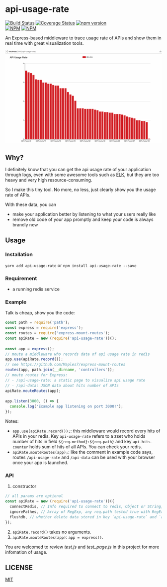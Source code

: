 # api-usage-rate
[![Build Status](https://travis-ci.org/Maples7/api-usage-rate.svg?branch=master)](https://travis-ci.org/Maples7/api-usage-rate)
[![Coverage Status](https://coveralls.io/repos/github/Maples7/api-usage-rate/badge.svg?branch=master)](https://coveralls.io/github/Maples7/api-usage-rate?branch=master)
[![npm version](https://badge.fury.io/js/api-usage-rate.svg)](https://badge.fury.io/js/api-usage-rate)           
[![NPM](https://nodei.co/npm/api-usage-rate.png?downloads=true&downloadRank=true&stars=true)](https://nodei.co/npm/api-usage-rate/)
[![NPM](https://nodei.co/npm-dl/api-usage-rate.png?months=6&height=3)](https://nodei.co/npm/api-usage-rate/)

An Express-based middleware to trace usage rate of APIs and show them in real time with great visualization tools.

![](api-usage-rate.gif)

## Why?
I definitely know that you can get the api usage rate of your application through logs, even with some awesome tools such as [ELK](https://www.elastic.co/), but they are too heavy and very high resource-consuming.

So I make this tiny tool. No more, no less, just clearly show you the usage rate of APIs. 

With these data, you can 
- make your application better by listening to what your users really like
- remove old code of your app promptly and keep your code is always brandly new

## Usage
### Installation
`yarn add api-usage-rate` or `npm install api-usage-rate --save`

### Requirement
- a running redis service

### Example
Talk is cheap, show you the code:
```js
const path = require('path');
const express = require('express');
const routes = require('express-mount-routes'); 
const apiRate = new (require('api-usage-rate'))();

const app = express();
// moute a middleware who records data of api usage rate in redis
app.use(apiRate.record());
// see https://github.com/Maples7/express-mount-routes
routes(app, path.join(__dirname, 'controllers'));
// moute routes for Express:
// - /api-usage-rate: a static page to visualize api usage rate
// - /api-data: JSON data about hits number of APIs
apiRate.mouteRoutes(app);

app.listen(3000, () => {
  console.log('Example app listening on port 3000!');
});
```
Notes:
- `app.use(apiRate.record());`: this middleware would record every hits of APIs in your redis. Key `api-usage-rate` refers to a zset who holds number of hits in field `${req.method}:${req.path}` and key `api-hits-counter` holds sum of hits of all APIs. You can check your redis.
- `apiRate.mouteRoutes(app);`: like the comment in example code says, routes `/api-usage-rate` and `/api-data` can be used with your browser once your app is launched.

### API
1. constructor
```js
// all params are optional
const apiRate = new (require('api-usage-rate'))({
  connectRedis, // Info required to connect to redis, Object or String, default to `undefined`, see https://github.com/luin/ioredis/blob/master/API.md#new-redisport-host-options for more instruction
  ignorePathes, // Array of RegExp, any req.path tested true with RegExp in the array would be ignore, default to `[/^\/api-data*/, /^\/api-usage-rate*/, /js$/, /css$/]`
  flushdb, // whether delete data stored in key `api-usage-rate` and `api-hits-counter` while a new instance of class ApiUsageRate is generated, default to false. And don't worry, this switch would not affect other data in redis (since v0.1.0)
});
```

2. `apiRate.record()` takes no arguments.
3. `apiRate.mouteRoutes(app)`: `app = express()`.

You are welcomed to review _test.js_ and _test_page.js_ in this project for more infomation of usage.

## LICENSE
[MIT](LICENSE)
